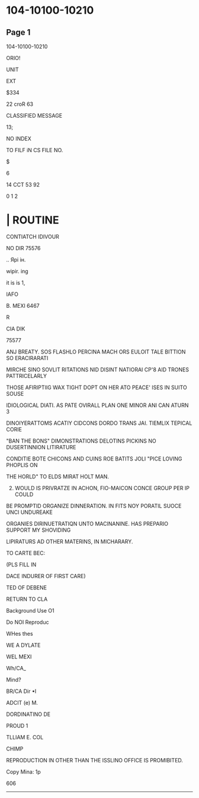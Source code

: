 # 104-10100-10210

## Page 1

104-10100-10210

ORIO!

UNIT

EXT

$334

22 croR 63

CLASSIFIED MESSAGE

13;

NO INDEX

TO FILF iN CS FILE NO.

$

6

14 CCT 53 92

0 1 2

# | ROUTINE

CONTIATCH IDIVOUR

NO DIR 75576

.. Ярі ін.

wipir. ing

it is is 1,

IAFO

B. MEXI 6467

R

CIA DIK

75577

ANJ BREATY. SOS FLASHLO PERCINA MACH ORS EULOIT TALE BITTION SO ERACIRARATI

MIRCHE SINO SOVLIT RITATIONS NID DISINT NATIORAI CP'8 AID TRONES PATTRICELARLY

THOSE AFIRIPTIIG WAX TIGHT DOPT ON HER ATO PEACE' ISES IN SUITO SOUSE

IDIOLOGICAL DIATI. AS PATE OVIRALL PLAN ONE MINOR ANI CAN ATURN 3

DINOIYERATTOMS ACATIY CIDCONS DORDO TRANS JAI. TIEMLIX TEPICAL CORIE

"BAN THE BONS" DIMONSTRATIONS DELOTINS PICKINS NO DUSERTINNION LITIRATURE

CONDITIE BOTE CHICONS AND CUINS ROE BATITS JOLI "PICE LOVING PHOPLIS ON

THE HORLD" TO ELDS MIRAT HOLT MAN.

2. WOULD IS PRIVRATZE IN ACHON, FIO-MAICON CONCE GROUP PER IP COULD

BE PROMPTID ORGANIZE DINNERATION. IN FITS NOY PORATIL SUOCE UNCI UNDUREAKE

ORGANIES DIRINUETRATIQN UNTO MACINANINE. HAS PREPARIO SUPPORT MY SHOVIDING

LIPIRATURS AD OTHER MATERINS, IN MICHARARY.

TO CARTE BEC:

(PLS FILL IN

DACE INDURER OF FIRST CARE)

TED OF DEBENE

RETURN TO CLA

Background Use O1

Do NOI Reproduc

WHes thes

WE A DYLATE

WEL MEXI

Wh/CA_

Mind?

BR/CA Dir •I

ADCIT (e) M.

DORDINATINO DE

PROUD 1

TLLIAM E. COL

CHIMP

REPRODUCTION IN OTHER THAN THE ISSLINO OFFICE IS PROMIBITED.

Copy Mina: 1p

606

---

